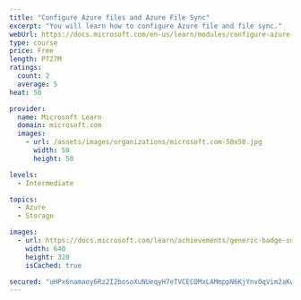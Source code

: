 ```yaml
---
title: "Configure Azure files and Azure File Sync"
excerpt: "You will learn how to configure Azure file and file sync."
webUrl: https://docs.microsoft.com/en-us/learn/modules/configure-azure-files-file-sync/
type: course
price: Free
length: PT27M
ratings:
  count: 2
  average: 5
heat: 50

provider:
  name: Microsoft Learn
  domain: microsoft.com
  images:
    - url: /assets/images/organizations/microsoft.com-50x50.jpg
      width: 50
      height: 50

levels:
  - Intermediate

topics:
  - Azure
  - Storage

images:
  - url: https://docs.microsoft.com/learn/achievements/generic-badge-social.png
    width: 640
    height: 320
    isCached: true

secured: "uHPx6namaoy6Rz2I2bosoXuNUeqyH7eTVCECQMxLAMmppN6KjYnv0qVim2aKwQkhP9aRPYSa2sXDubbJwNaIlSW6K11BMOdtiZSp+M67Qnk3QT+JLcR8jry0s3hGuw4gCYB8BVCbKmU2+wzEQqrkWzDHnTpTBdegJvr5IXtaa+39xQ2N19TnVKzs7dpibB14R1pQh5n0f2r8feeSRD95jFecQJN7JyxYqPxrXWti0W+icp5egyJo/Boa7ev2jK74JGI1EKrTFxv38y9b4BgBTfo4UWewqJmeSUXQvTwSYkzzhQwkogVIXFlPajsqqmENG26WODahSMLKFT1piIksEplK6yT5Frx2dtllP4pc+Ni9xn6OQRS/1bfdMpltVyNE1kZuwyqTfk7TaYnohDyhWqQXT/bv0t5rWFFH9LdKQYk=;7UzvdZJtb4/W0oLNFXfJ5Q=="
---
```


